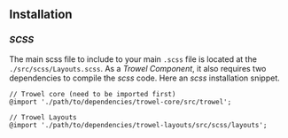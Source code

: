 ## Installation

### *SCSS*
The main scss file to include to your main `.scss` file is located at the `./src/scss/Layouts.scss`. As a *Trowel Component*, it also requires two dependencies to compile the *scss* code. Here an *scss* installation snippet.

```
// Trowel core (need to be imported first)
@import './path/to/dependencies/trowel-core/src/trowel';

// Trowel Layouts
@import './path/to/dependencies/trowel-layouts/src/scss/layouts';
```
